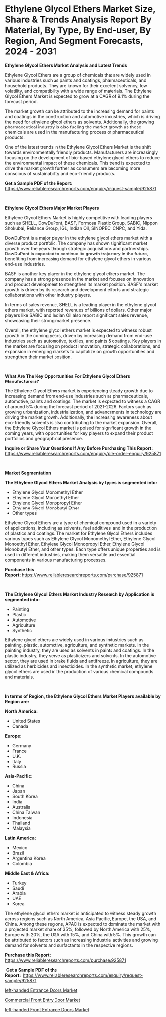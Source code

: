<p><h1>Ethylene Glycol Ethers Market Size, Share & Trends Analysis Report By Material, By Type, By End-user, By Region, And Segment Forecasts, 2024 - 2031</h1></p><p><strong>Ethylene Glycol Ethers Market Analysis and Latest Trends</strong></p>
<p><p>Ethylene Glycol Ethers are a group of chemicals that are widely used in various industries such as paints and coatings, pharmaceuticals, and household products. They are known for their excellent solvency, low volatility, and compatibility with a wide range of materials. The Ethylene Glycol Ethers Market is expected to grow at a CAGR of 9.1% during the forecast period.</p><p>The market growth can be attributed to the increasing demand for paints and coatings in the construction and automotive industries, which is driving the need for ethylene glycol ethers as solvents. Additionally, the growing pharmaceutical industry is also fueling the market growth as these chemicals are used in the manufacturing process of pharmaceutical products.</p><p>One of the latest trends in the Ethylene Glycol Ethers Market is the shift towards environmentally friendly products. Manufacturers are increasingly focusing on the development of bio-based ethylene glycol ethers to reduce the environmental impact of these chemicals. This trend is expected to drive the market growth further as consumers are becoming more conscious of sustainability and eco-friendly products.</p></p>
<p><strong>Get a Sample PDF of the Report:&nbsp;</strong> <a href="https://www.reliableresearchreports.com/enquiry/request-sample/925871">https://www.reliableresearchreports.com/enquiry/request-sample/925871</a></p>
<p>&nbsp;</p>
<p><strong>Ethylene Glycol Ethers Major Market Players</strong></p>
<p><p>Ethylene Glycol Ethers Market is highly competitive with leading players such as SHELL, DowDuPont, BASF, Formosa Plastic Group, SABIC, Nippon Shokubai, Reliance Group, IGL, Indian Oil, SINOPEC, CNPC, and Yida. </p><p>DowDuPont is a major player in the ethylene glycol ethers market with a diverse product portfolio. The company has shown significant market growth over the years through strategic acquisitions and partnerships. DowDuPont is expected to continue its growth trajectory in the future, benefiting from increasing demand for ethylene glycol ethers in various end-use industries.</p><p>BASF is another key player in the ethylene glycol ethers market. The company has a strong presence in the market and focuses on innovation and product development to strengthen its market position. BASF's market growth is driven by its research and development efforts and strategic collaborations with other industry players.</p><p>In terms of sales revenue, SHELL is a leading player in the ethylene glycol ethers market, with reported revenues of billions of dollars. Other major players like SABIC and Indian Oil also report significant sales revenue, showcasing their strong market presence.</p><p>Overall, the ethylene glycol ethers market is expected to witness robust growth in the coming years, driven by increasing demand from end-use industries such as automotive, textiles, and paints & coatings. Key players in the market are focusing on product innovation, strategic collaborations, and expansion in emerging markets to capitalize on growth opportunities and strengthen their market position.</p></p>
<p>&nbsp;</p>
<p><strong>What Are The Key Opportunities For Ethylene Glycol Ethers Manufacturers?</strong></p>
<p><p>The Ethylene Glycol Ethers market is experiencing steady growth due to increasing demand from end-use industries such as pharmaceuticals, automotive, paints and coatings. The market is expected to witness a CAGR of around 5% during the forecast period of 2021-2026. Factors such as growing urbanization, industrialization, and advancements in technology are driving the market growth. Additionally, the increasing awareness about eco-friendly solvents is also contributing to the market expansion. Overall, the Ethylene Glycol Ethers market is poised for significant growth in the coming years, with opportunities for key players to expand their product portfolios and geographical presence.</p></p>
<p><strong>Inquire or Share Your Questions If Any Before Purchasing This Report:</strong> <a href="https://www.reliableresearchreports.com/enquiry/pre-order-enquiry/925871">https://www.reliableresearchreports.com/enquiry/pre-order-enquiry/925871</a></p>
<p>&nbsp;</p>
<p><strong>Market Segmentation</strong></p>
<p><strong>The Ethylene Glycol Ethers Market Analysis by types is segmented into:</strong></p>
<p><ul><li>Ethylene Glycol Monomethyl Ether</li><li>Ethylene Glycol Monoethyl Ether</li><li>Ethylene Glycol Monopropyl Ether</li><li>Ethylene Glycol Monobutyl Ether</li><li>Other types</li></ul></p>
<p><p>Ethylene Glycol Ethers are a type of chemical compound used in a variety of applications, including as solvents, fuel additives, and in the production of plastics and coatings. The market for Ethylene Glycol Ethers includes various types such as Ethylene Glycol Monomethyl Ether, Ethylene Glycol Monoethyl Ether, Ethylene Glycol Monopropyl Ether, Ethylene Glycol Monobutyl Ether, and other types. Each type offers unique properties and is used in different industries, making them versatile and essential components in various manufacturing processes.</p></p>
<p><strong>Purchase this Report:&nbsp;</strong><a href="https://www.reliableresearchreports.com/purchase/925871">https://www.reliableresearchreports.com/purchase/925871</a></p>
<p>&nbsp;</p>
<p><strong>The Ethylene Glycol Ethers Market Industry Research by Application is segmented into:</strong></p>
<p><ul><li>Painting</li><li>Plastic</li><li>Automotive</li><li>Agriculture</li><li>Synthetic</li></ul></p>
<p><p>Ethylene glycol ethers are widely used in various industries such as painting, plastic, automotive, agriculture, and synthetic markets. In the painting industry, they are used as solvents in paints and coatings. In the plastic industry, they serve as plasticizers and solvents. In the automotive sector, they are used in brake fluids and antifreeze. In agriculture, they are utilized as herbicides and insecticides. In the synthetic market, ethylene glycol ethers are used in the production of various chemical compounds and materials.</p></p>
<p>&nbsp;</p>
<p><strong>In terms of Region, the Ethylene Glycol Ethers Market Players available by Region are:</strong></p>
<p>
    <p> <strong> North America: </strong>
        <ul>
            <li>United States</li>
            <li>Canada</li>
        </ul>
        </p> 
    <p> <strong> Europe: </strong>
        <ul>
            <li>Germany</li>
            <li>France</li>
            <li>U.K.</li>
            <li>Italy</li>
            <li>Russia</li>
        </ul>
        </p> 
    <p> <strong> Asia-Pacific: </strong>
        <ul>
            <li>China</li>
            <li>Japan</li>
            <li>South Korea</li>
            <li>India</li>
            <li>Australia</li>
            <li>China Taiwan</li>
            <li>Indonesia</li>
            <li>Thailand</li>
            <li>Malaysia</li>
        </ul>
        </p> 
    <p> <strong> Latin America: </strong>
        <ul>
            <li>Mexico</li>
            <li>Brazil</li>
            <li>Argentina Korea</li>
            <li>Colombia</li>
        </ul>
        </p> 
    <p> <strong> Middle East & Africa: </strong>
        <ul>
            <li>Turkey</li>
            <li>Saudi</li>
            <li>Arabia</li>
            <li>UAE</li>
            <li>Korea</li>
        </ul>
    </p>
    </p>
<p><p>The ethylene glycol ethers market is anticipated to witness steady growth across regions such as North America, Asia Pacific, Europe, the USA, and China. Among these regions, APAC is expected to dominate the market with a projected market share of 35%, followed by North America with 25%, Europe with 20%, the USA with 15%, and China with 5%. This growth can be attributed to factors such as increasing industrial activities and growing demand for solvents and surfactants in the respective regions.</p></p>
<p><strong>Purchase this Report: </strong><a href="https://www.reliableresearchreports.com/purchase/925871">https://www.reliableresearchreports.com/purchase/925871</a></p>
<p>&nbsp;<strong>Get a Sample PDF of the Report:&nbsp;&nbsp;</strong><a href="https://www.reliableresearchreports.com/enquiry/request-sample/925871">https://www.reliableresearchreports.com/enquiry/request-sample/925871</a></p>
<p><strong></strong></p>
<p><p><a href="https://view.publitas.com/reportprime-1/left-handed-entrance-doors-market-furnish-information-about-market-size-market-share-market-dynamics-and-projections-spanning-from-2023-to-2030/">left-handed Entrance Doors Market</a></p><p><a href="https://view.publitas.com/reportprime-1/commercial-front-entry-door-market-furnish-information-about-market-size-market-share-market-dynamics-and-projections-spanning-from-2023-to-2030/">Commercial Front Entry Door Market</a></p><p><a href="https://view.publitas.com/reportprime-1/left-handed-front-entrance-doors-market-analysis-and-market-size-global-industry-overview-market-segmentation-and-forecast-2023-to-2030/">left-handed Front Entrance Doors Market</a></p></p>